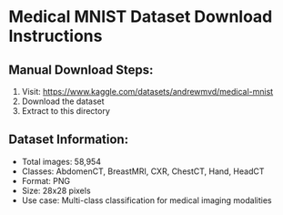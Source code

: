 
# Medical MNIST Dataset Download Instructions

## Manual Download Steps:
1. Visit: https://www.kaggle.com/datasets/andrewmvd/medical-mnist
2. Download the dataset
3. Extract to this directory

## Dataset Information:
- Total images: 58,954
- Classes: AbdomenCT, BreastMRI, CXR, ChestCT, Hand, HeadCT
- Format: PNG
- Size: 28x28 pixels
- Use case: Multi-class classification for medical imaging modalities
